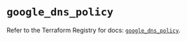 # `google_dns_policy`

Refer to the Terraform Registry for docs: [`google_dns_policy`](https://registry.terraform.io/providers/hashicorp/google/6.28.0/docs/resources/dns_policy).
